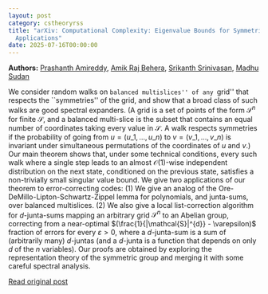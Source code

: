 ```yaml
---
layout: post
category: cstheoryrss
title: "arXiv: Computational Complexity: Eigenvalue Bounds for Symmetric Markov Chains on Multislices With
  Applications"
date: 2025-07-16T00:00:00
---
```


**Authors:** [Prashanth Amireddy](https://dblp.uni-trier.de/search?q=Prashanth+Amireddy), [Amik Raj Behera](https://dblp.uni-trier.de/search?q=Amik+Raj+Behera), [Srikanth Srinivasan](https://dblp.uni-trier.de/search?q=Srikanth+Srinivasan), [Madhu Sudan](https://dblp.uni-trier.de/search?q=Madhu+Sudan)

We consider random walks on ``balanced multislices'' of any ``grid'' that
respects the ``symmetries'' of the grid, and show that a broad class of such
walks are good spectral expanders. (A grid is a set of points of the form
$\mathcal{S}^n$ for finite $\mathcal{S}$, and a balanced multi-slice is the
subset that contains an equal number of coordinates taking every value in
$\mathcal{S}$. A walk respects symmetries if the probability of going from $u =
(u\_1,\ldots,u\_n)$ to $v = (v\_1,\ldots,v\_n)$ is invariant under simultaneous
permutations of the coordinates of $u$ and $v$.) Our main theorem shows that,
under some technical conditions, every such walk where a single step leads to
an almost $\mathcal{O}(1)$-wise independent distribution on the next state,
conditioned on the previous state, satisfies a non-trivially small singular
value bound.
We give two applications of our theorem to error-correcting codes: (1) We
give an analog of the Ore-DeMillo-Lipton-Schwartz-Zippel lemma for polynomials,
and junta-sums, over balanced multislices. (2) We also give a local
list-correction algorithm for $d$-junta-sums mapping an arbitrary grid
$\mathcal{S}^n$ to an Abelian group, correcting from a near-optimal
$(\frac{1}{|\mathcal{S}|^{d}} - \varepsilon)$ fraction of errors for every
$\varepsilon > 0$, where a $d$-junta-sum is a sum of (arbitrarily many)
$d$-juntas (and a $d$-junta is a function that depends on only $d$ of the $n$
variables).
Our proofs are obtained by exploring the representation theory of the
symmetric group and merging it with some careful spectral analysis.

[Read original post](http://arxiv.org/abs/2507.10731v1)
